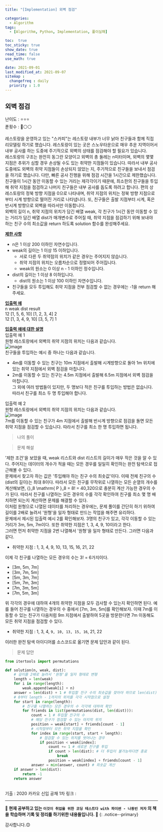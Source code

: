 ```yaml
---
title: "[Implementation] 외벽 점검"

categories:
  - Algorithm
tags:
  - [Algorithm, Python, Implementation, 풀이실패]

toc:  true
toc_sticky: true
show_date: true
read_time: false
use_math: true

date: 2021-09-01
last_modified_at: 2021-09-07
sitemap :
  changefreq : daily
  priority : 1.0
---
```


## 외벽 점검  

난이도 : ⭐⭐⭐  
푼횟수 : 🔴⚪⚪  

레스토랑을 운영하고 있는 "스카피"는 레스토랑 내부가 너무 낡아 친구들과 함께 직접 리모델링 하기로 했습니다. 레스토랑이 있는 곳은 스노우타운으로 매우 추운 지역이어서 내부 공사를 하는 도중에 주기적으로 외벽의 상태를 점검해야 할 필요가 있습니다.  
레스토랑의 구조는 완전히 동그란 모양이고 외벽의 총 둘레는 n미터이며, 외벽의 몇몇 지점은 추위가 심할 경우 손상될 수도 있는 취약한 지점들이 있습니다. 따라서 내부 공사 도중에도 외벽의 취약 지점들이 손상되지 않았는 지, 주기적으로 친구들을 보내서 점검을 하기로 했습니다. 다만, 빠른 공사 진행을 위해 점검 시간을 1시간으로 제한했습니다. 친구들이 1시간 동안 이동할 수 있는 거리는 제각각이기 때문에, 최소한의 친구들을 투입해 취약 지점을 점검하고 나머지 친구들은 내부 공사를 돕도록 하려고 합니다. 편의 상 레스토랑의 정북 방향 지점을 0으로 나타내며, 취약 지점의 위치는 정북 방향 지점으로부터 시계 방향으로 떨어진 거리로 나타냅니다. 또, 친구들은 출발 지점부터 시계, 혹은 반시계 방향으로 외벽을 따라서만 이동합니다.  
외벽의 길이 n, 취약 지점의 위치가 담긴 배열 weak, 각 친구가 1시간 동안 이동할 수 있는 거리가 담긴 배열 dist가 매개변수로 주어질 때, 취약 지점을 점검하기 위해 보내야 하는 친구 수의 최소값을 return 하도록 solution 함수를 완성해주세요.  

**<u>제한 사항</u>**  
- n은 1 이상 200 이하인 자연수입니다.  
- weak의 길이는 1 이상 15 이하입니다.  
  - 서로 다른 두 취약점의 위치가 같은 경우는 주어지지 않습니다.  
  - 취약 지점의 위치는 오름차순으로 정렬되어 주어집니다.  
  - weak의 원소는 0 이상 n - 1 이하인 정수입니다.  
- dist의 길이는 1 이상 8 이하입니다.  
  - dist의 원소는 1 이상 100 이하인 자연수입니다.  
- 친구들을 모두 투입해도 취약 지점을 전부 점검할 수 없는 경우에는 -1을 return 해주세요.  

**<u>입출력 예</u>**  
n	  weak	             dist	         result  
12	[1, 5, 6, 10]	     [1, 2, 3, 4]	 2  
12	[1, 3, 4, 9, 10]	 [3, 5, 7]	   1  

**<u>입출력 예에 대한 설명</u>**  
입출력 예 1  
원형 레스토랑에서 외벽의 취약 지점의 위치는 다음과 같습니다.  
![image](https://user-images.githubusercontent.com/37467408/131635861-7c3a046c-bbf0-4628-8ea5-01229e99a205.PNG)  
친구들을 투입하는 예시 중 하나는 다음과 같습니다.  

- 4m를 이동할 수 있는 친구는 10m 지점에서 출발해 시계방향으로 돌아 1m 위치에 있는 취약 지점에서 외벽 점검을 마칩니다.  
- 2m를 이동할 수 있는 친구는 4.5m 지점에서 출발해 6.5m 지점에서 외벽 점검을 마칩니다.  
그 외에 여러 방법들이 있지만, 두 명보다 적은 친구를 투입하는 방법은 없습니다. 따라서 친구를 최소 두 명 투입해야 합니다.  

입출력 예 2  
원형 레스토랑에서 외벽의 취약 지점의 위치는 다음과 같습니다.  
![image](https://user-images.githubusercontent.com/37467408/131636019-80fbb8f5-3f64-41b3-97f7-727893e22138.PNG)  
7m를 이동할 수 있는 친구가 4m 지점에서 출발해 반시계 방향으로 점검을 돌면 모든 취약 지점을 점검할 수 있습니다. 따라서 친구를 최소 한 명 투입하면 됩니다.  

> 나의 풀이  

> 문제 해설  

'제한 조건'을 보았을 때, weak 리스트와 dist 리스트의 길이가 매우 작은 것을 알 수 있다. 주어지는 데이터의 개수가 적을 때는 모든 경우를 일일히 확인하는 완전 탐색으로 접근해볼 수 있다.  
문제에서 찾고자 하는 값은 '투입해야 하는 친구 수의 최솟값'이다. 이때 전체 친구의 수(dist의 길이)는 최대 8이다. 따라서 모든 친구를 무작위로 나열하는 모든 순열의 개수를 계산해보면, {}_8 \mathrm{ P }_8 = 8! = 40,320으로 충분히 계산 가능한 경우의 수가 된다. 따라서 친구를 나열하는 모든 경우의 수를 각각 확인하여 친구를 최소 몇 명 배치하면 되는지 계산하면 문제를 해결할 수 있다.  
이처럼 원형으로 나열된 데이터를 처리하는 경우에는, 문제 풀이를 간단히 하기 위하여 길이를 2배로 늘려서 '원형'을 일자 형태로 만드는 작업을 해주면 유리하다.  
문제에서 제시된 입출력 예시 2를 확인해보자. 3명의 친구가 있고, 각각 이동할 수 있는 거리가 3m, 5m, 7m이다. 또한 취약한 지점은 1, 3, 4, 9, 10이라고 한다.  
그러면 먼저 취약한 지점을 2번 나열해서 '원형'을 일자 형태로 만든다. 그러면 다음과 같다.  

- 취약한 지점 : 1, 3, 4, 9, 10, 13, 15, 16, 21, 22  

이제 각 친구를 나열하는 모든 경우의 수는 3! = 6가지이다.  

- [3m, 5m, 7m]  
- [3m, 7m, 5m]  
- [5m, 3m, 7m]  
- [5m, 7m, 3m]  
- [7m, 3m, 5m]  
- [7m, 5m, 3m]  

위 각각의 경우에 대하여 4개의 취약한 지점을 모두 검사할 수 있는지 확인하면 된다. 예를 들어 친구를 나열하는 경우의 수 중에서 [7m, 3m, 5m]를 확인해보자. 이때 7m를 이동할 수 있는 친구가 다음처럼 9m 지점에서 출발하여 5곳을 방문한다면 7m 이동해도 모든 취약 지점을 점검할 수 있다.  

- 취약한 지점 : 1, 3, 4, `9, 10, 13, 15, 16`, 21, 22  

이러한 완전 탐색 아이디어를 소스코드로 옮기면 문제 답안과 같이 된다.  

> 문제 답안  

```python
from itertools import permutations

def solution(n, weak, dist):
    # 길이를 2배로 늘려서 '원형'을 일자 형태로 변형
    length = len(weak)
    for i in range(length):
        weak.append(weak[i] + n)
    answer = len(dist) + 1 # 투입할 친구 수의 최솟값을 찾아야 하므로 len(dist) + 1로 초기화
    # 0부터 length - 1까지의 위치를 각각 시작점으로 설정
    for start in range(length):
        # 친구를 나열하는 모든 경우의 수 각각에 대하여 확인
        for friends in list(permutations(dist, len(dist))):
            count = 1 # 투입할 친구의 수
            # 해당 친구가 점검할 수 있는 마지막 위치
            position = weak[start] + friends[count - 1]
            # 시작점부터 모든 취약 지점을 확인
            for index in range(start, start + length):
                # 점검할 수 있는 위치를 벗어나는 경우
                if position < weak[index]:
                    count += 1 # 새로운 친구를 투입
                    if count > len(dist): # 더 투입이 불가능하다면 종료
                        break
                    position = weak[index] + friends[count - 1]
            answer = min(answer, count) # 최솟값 계산
    if answer > len(dist):
        return -1
    return answer
```

<br>
기출 : 2020 카카오 신입 공채 1차  
링크 : <https://programmers.co.kr/learn/courses/30/lessons/60062>  

---
**🐢 현재 공부하고 있는 `이것이 취업을 위한 코딩 테스트다 with 파이썬 - 나동빈 저자` 의 책을 학습하며 기록 및 정리를 하기위한 내용들입니다. 🐢**
{: .notice--primary}

감사합니다.😊
